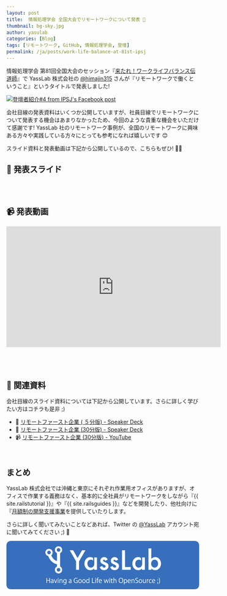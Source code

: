 ```yaml
---
layout: post
title:  情報処理学会 全国大会でリモートワークについて発表 🏡
thumbnail: bg-sky.jpg
author: yasulab
categories: [Blog]
tags: [リモートワーク, GitHub, 情報処理学会, 登壇]
permalink: /ja/posts/work-life-balance-at-81st-ipsj
---
```


情報処理学会 第81回全国大会のセッション『[来たれ！ワークライフバランス伝道師](https://www.gakkai-web.net/gakkai/ipsj/81/event/html/event/B-9.html)』で YassLab 株式会社の [@himajin315](https://twitter.com/himajin315) さんが『リモートワークで働くということ』というタイトルで発表しました!

[![登壇者紹介#4 from IPSJ's Facebook post](https://i.gyazo.com/b50017533e2d7a4ad4c432c7d186ead1.jpg)](https://www.facebook.com/ipsjInfoWP/photos/a.625169544578214/625172724577896/?type=3&theater)

会社目線の発表資料はいくつか公開していますが、社員目線でリモートワークについて発表する機会はあまりなかったため、今回のような貴重な機会をいただけて感謝です! YassLab 社のリモートワーク事例が、全国のリモートワークに興味ある方々や実践している方々にとっても参考になれば嬉しいです 😊

スライド資料と発表動画は下記から公開しているので、こちらもぜひ! 👀✨

## 📜 発表スライド

<div style="margin-bottom: 80px;">
  <script async class="speakerdeck-embed" data-id="b223a0b4df8545fca3ff7c7daecd2212" data-ratio="1.33333333333333" src="//speakerdeck.com/assets/embed.js"></script>
</div>

## 📹 発表動画

<div class="video" style="margin-bottom: 80px;">
  <iframe width="560" height="315" src="https://www.youtube.com/embed/Mglyq2kQOSA?rel=0&autoplay=0&showinfo=0&controls=1&fs=1&modestbranding=0" frameborder="0" allow="accelerometer; autoplay; encrypted-media; gyroscope; picture-in-picture" allowfullscreen></iframe>
</div>

## 🏢 関連資料

会社目線のスライド資料については下記から公開しています。さらに詳しく学びたい方はコチラも是非 ;)

- 📜 [リモートファースト企業 ( ５分版) - Speaker Deck](https://speakerdeck.com/yasulab/remote-first-company-in-5min)
- 📜 [リモートファースト企業 (30分版) - Speaker Deck](https://speakerdeck.com/yasslab/remote-first-company)
- 📹 [リモートファースト企業 (30分版) - YouTube](https://www.youtube.com/watch?v=nAdcD2UMnPE)

<br>

## まとめ

YassLab 株式会社では沖縄と東京にそれぞれ作業用オフィスがありますが、オフィスで作業する義務はなく、基本的に全社員がリモートワークをしながら『{{ site.railstutorial }}』や『{{ site.railsguides }}』などを開発したり、他社向けに『[月額制の開発支援事業](/ja/agile)を提供していたりします。

さらに詳しく聞いてみたいことなどあれば、Twitter の [@YassLab](https://twitter.com/YassLab) アカウント宛に聞いてみてください ;) 🐣

[![YassLab Inc.](/img/logos/800x200.png)](/)


